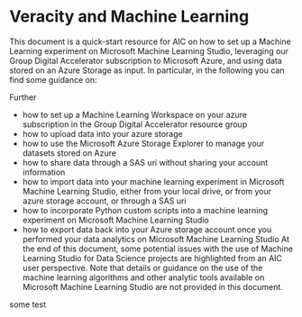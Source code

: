 # Veracity and Machine Learning

This document is a quick-start resource for AIC on how to set up a Machine Learning experiment on Microsoft Machine Learning Studio, leveraging our Group Digital Accelerator subscription to Microsoft Azure, and using data stored on an Azure Storage as input.
In particular, in the following you can find some guidance on:

Further
-	how to set up a Machine Learning Workspace on your azure subscription in the Group Digital Accelerator resource group
-	how to upload data into your azure storage
-	how to use the Microsoft Azure Storage Explorer to manage your datasets stored on Azure
-	how to share data through a SAS uri without sharing your account information
-	how to import data into your machine learning experiment in Microsoft Machine Learning Studio, either from your local drive, or from your azure storage account, or through a SAS uri
-	how to incorporate Python custom scripts into a machine learning experiment on Microsoft Machine Learning Studio
-	how to export data back into your Azure storage account once you performed your data analytics on Microsoft Machine Learning Studio
At the end of this document, some potential issues with the use of Machine Learning Studio for Data Science projects are highlighted from an AIC user perspective.
Note that details or guidance on the use of the machine learning algorithms and other analytic tools available on Microsoft Machine Learning Studio are not provided in this document.

some test
